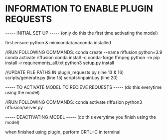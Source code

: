 # INFORMATION TO ENABLE PLUGIN REQUESTS 

----- INITIAL SET UP -----
(only do this the first time activating the model)

first ensure python & miniconda/anaconda installed

//RUN FOLLOWING COMMANDS:
conda create --name riffusion python=3.9
conda activate riffusion
conda install -c conda-forge ffmpeg
python -m pip install -r requirements_all.txt
python3 setup.py install

//UPDATE FILE PATHS IN
plugin_requests.py (line 13 & 16)
scripts/generate.py (line 15)
scripts/inpaint.py (line 20)


----- TO ACTIVATE MODEL TO RECIEVE REQUESTS -----
(do this everytime using the model)

//RUN FOLLOWING COMMANDS:
conda activate riffusion
python3 riffusion/server.py


----- DEACTIVATING MODEL -----
(do this everytime you finish using the model)

when finished using plugin, perform CRTL+C in terminal
